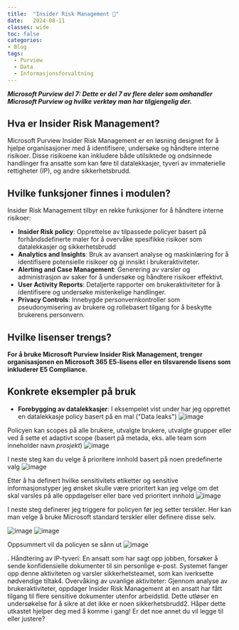 ```yaml
---
title:  "Insider Risk Management 🥷"
date:   2024-08-11
classes: wide
toc: false
categories: 
- Blog
tags:
  - Purview
  - Data
  - Informasjonsforvaltning
---
```


***Microsoft Purview del 7: Dette er del 7 av flere deler som omhandler Microsoft Purview og hvilke verktøy man har tilgjengelig der.***

## Hva er Insider Risk Management?
Microsoft Purview Insider Risk Management er en løsning designet for å hjelpe organisasjoner med å identifisere, undersøke og håndtere interne risikoer. Disse risikoene kan inkludere både utilsiktede og ondsinnede handlinger fra ansatte som kan føre til datalekkasjer, tyveri av immaterielle rettigheter (IP), og andre sikkerhetsbrudd.

## Hvilke funksjoner finnes i modulen?
Insider Risk Management tilbyr en rekke funksjoner for å håndtere interne risikoer:
* **Insider Risk policy**: Opprettelse av tilpassede policyer basert på forhåndsdefinerte maler for å overvåke spesifikke risikoer som datalekkasjer og sikkerhetsbrudd
* **Analytics and Insights**: Bruk av avansert analyse og maskinlæring for å identifisere potensielle risikoer og gi innsikt i brukeraktiviteter.
* **Alerting and Case Management**: Generering av varsler og administrasjon av saker for å undersøke og håndtere risikoer effektivt.
* **User Activity Reports**: Detaljerte rapporter om brukeraktiviteter for å identifisere og undersøke mistenkelige handlinger.
* **Privacy Controls**: Innebygde personvernkontroller som pseudonymisering av brukere og rollebasert tilgang for å beskytte brukerens personvern.

## Hvilke lisenser trengs?
**For å bruke Microsoft Purview Insider Risk Management, trenger organisasjonen en Microsoft 365 E5-lisens eller en tilsvarende lisens som inkluderer E5 Compliance.**

## Konkrete eksempler på bruk
* **Forebygging av datalekkasjer**: I eksempelet vist under har jeg opprettet en datalekkasje policy basert på en mal ("Data leaks")
![image](https://github.com/user-attachments/assets/36850b5c-55a4-4847-a6c0-1a0382da0acb)

Policyen kan scopes på alle brukere, utvalgte brukere, utvalgte grupper eller ved å sette et adaptivt scope (basert på metada, eks. alle team som inneholder navn *prosjekt*) 
![image](https://github.com/user-attachments/assets/db75a061-8387-48a5-9f2f-baf5b84c789a)

I neste steg kan du velge å prioritere innhold basert på noen predefinerte valg
![image](https://github.com/user-attachments/assets/ad0216f4-c728-40f5-b265-deb22274e272)

Etter å ha definert hvilke sensitivitets etiketter og sensitive informasjonstyper jeg ønsket skulle være prioritert kan jeg velge om det skal varsles på alle oppdagelser eller bare ved prioritert innhold
![image](https://github.com/user-attachments/assets/318de0f3-1afb-4a7a-9e30-96fa1a32fefc)

I neste steg definerer jeg triggere for policyen før jeg setter terskler. Her kan man velge å bruke Microsoft standard terskler eller definere disse selv.

![image](https://github.com/user-attachments/assets/d7ac371f-8896-4541-bf8d-9bc89d8731d8)
![image](https://github.com/user-attachments/assets/80cd88ba-b70d-47b6-ae27-e60219a34dd9)

Oppsummert vil da policyen se sånn ut
![image](https://github.com/user-attachments/assets/e1b0a3db-d461-406d-b524-6182afced1e9)




. 
Håndtering av IP-tyveri: En ansatt som har sagt opp jobben, forsøker å sende konfidensielle dokumenter til sin personlige e-post. Systemet fanger opp denne aktiviteten og varsler sikkerhetsteamet, som kan iverksette nødvendige tiltak4.
Overvåking av uvanlige aktiviteter: Gjennom analyse av brukeraktiviteter, oppdager Insider Risk Management at en ansatt har fått tilgang til flere sensitive dokumenter utenfor arbeidstid. Dette utløser en undersøkelse for å sikre at det ikke er noen sikkerhetsbrudd2.
Håper dette utkastet hjelper deg med å komme i gang! Er det noe annet du vil legge til eller justere?
